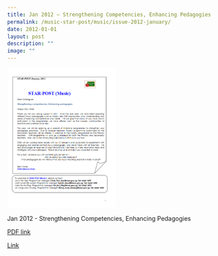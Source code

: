 ```yaml
---
title: Jan 2012 – Strengthening Competencies, Enhancing Pedagogies
permalink: /music-star-post/music/issue-2012-january/
date: 2012-01-01
layout: post
description: ""
image: ""
---
```

<img src="/images/fgb.png" 
     style="width:50%">
		 
Jan 2012 - Strengthening Competencies, Enhancing Pedagogies

[PDF link](/files/da27470a0_43.pdf)

[Link](https://www.star.moe.edu.sg/star/slot/resource_star/pf01/da27470a0_43.pdf)

